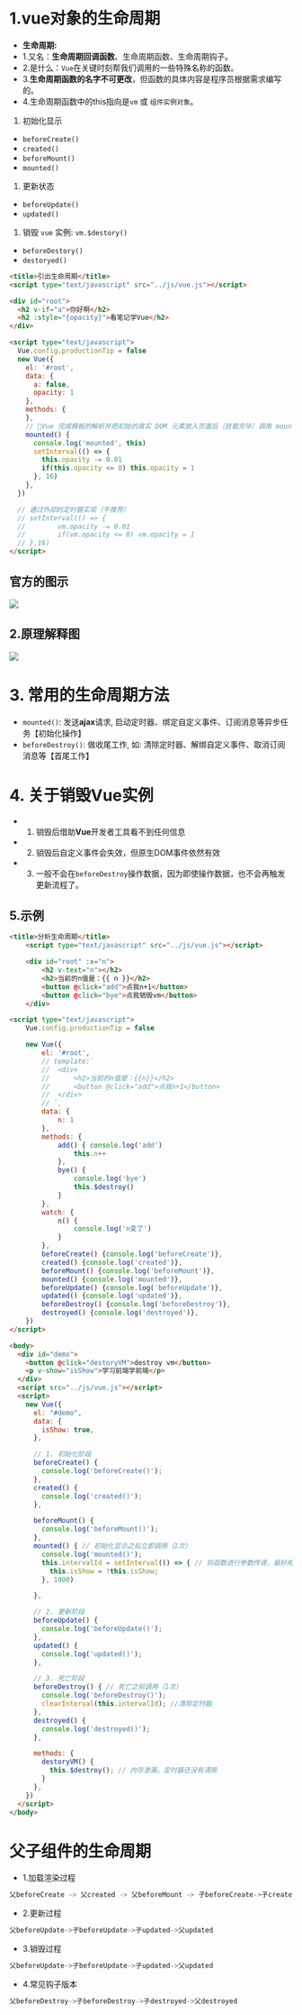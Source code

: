 # 1.vue对象的生命周期

* **生命周期:**
* 1.又名：**生命周期回调函数**、生命周期函数、生命周期钩子。
* 2.是什么：`Vue`在关键时刻帮我们调用的一些特殊名称的函数。
* 3.**生命周期函数的名字不可更改**，但函数的具体内容是程序员根据需求编写的。
* 4.生命周期函数中的this指向是`vm` 或 `组件实例对象`。

1. 初始化显示

- `beforeCreate()`
- `created()`
- `beforeMount()`
- `mounted()`

1. 更新状态

- `beforeUpdate()`
- `updated()`

1. 销毁 `vue` 实例: `vm.$destory()`

- `beforeDestory()`
- `destoryed()`

```html
<title>引出生命周期</title>
<script type="text/javascript" src="../js/vue.js"></script>

<div id="root">
  <h2 v-if="a">你好啊</h2>
  <h2 :style="{opacity}">看笔记学Vue</h2>
</div>

<script type="text/javascript">
  Vue.config.productionTip = false
  new Vue({
    el: '#root',
    data: {
      a: false,
      opacity: 1
    },
    methods: {
    },
    // 🔴Vue 完成模板的解析并把初始的真实 DOM 元素放入页面后（挂载完毕）调用 mounted
    mounted() {
      console.log('mounted', this)
      setInterval(() => {
        this.opacity -= 0.01
        if(this.opacity <= 0) this.opacity = 1
      }, 16)
    },
  })

  // 通过外部的定时器实现（不推荐）
  // setInterval(() => {
  // 		vm.opacity -= 0.01
  // 		if(vm.opacity <= 0) vm.opacity = 1
  // },16)
</script>
```



## 官方的图示

![](https://p3-juejin.byteimg.com/tos-cn-i-k3u1fbpfcp/ba60c164f6fc4fca805cca20782aad52~tplv-k3u1fbpfcp-zoom-in-crop-mark:3024:0:0:0.awebp)

## 2.原理解释图

![](https://p3-juejin.byteimg.com/tos-cn-i-k3u1fbpfcp/17e9b278e1414f3a8fc6ad1d28e69fdd~tplv-k3u1fbpfcp-zoom-in-crop-mark:3024:0:0:0.awebp)

# 3. 常用的生命周期方法

- `mounted()`:  发送**ajax**请求, 启动定时器、绑定自定义事件、订阅消息等异步任务【初始化操作】
- `beforeDestroy()`:  做收尾工作, 如: 清除定时器、解绑自定义事件、取消订阅消息等【首尾工作】

# 4. 关于销毁Vue实例

* 1. 销毁后借助**Vue**开发者工具看不到任何信息
* 2. 销毁后自定义事件会失效，但原生DOM事件依然有效
* 3. 一般不会在`beforeDestroy`操作数据，因为即使操作数据，也不会再触发更新流程了。

## 5.示例

```html
<title>分析生命周期</title>
	<script type="text/javascript" src="../js/vue.js"></script>

	<div id="root" :x="n">
		<h2 v-text="n"></h2>
		<h2>当前的n值是：{{ n }}</h2>
		<button @click="add">点我n+1</button>
		<button @click="bye">点我销毁vm</button>
	</div>

<script type="text/javascript">
	Vue.config.productionTip = false

	new Vue({
		el: '#root',
		// template:`
		// 	<div>
		// 		<h2>当前的n值是：{{n}}</h2>
		// 		<button @click="add">点我n+1</button>
		// 	</div>
		// `,
		data: {
			n: 1
		},
		methods: {
			add() { console.log('add')
				this.n++
			},
			bye() {
				console.log('bye')
				this.$destroy()
			}
		},
		watch: {
			n() {
				console.log('n变了')
			}
		},
		beforeCreate() {console.log('beforeCreate')},
		created() {console.log('created')},
		beforeMount() {console.log('beforeMount')},
		mounted() {console.log('mounted')},
		beforeUpdate() {console.log('beforeUpdate')},
		updated() {console.log('updated')},
		beforeDestroy() {console.log('beforeDestroy')},
		destroyed() {console.log('destroyed')},
	})
</script>
```



```html
<body>
  <div id="demo">
    <button @click="destoryVM">destroy vm</button>
    <p v-show="isShow">学习前端学前端</p>
  </div>
  <script src="../js/vue.js"></script>
  <script>
    new Vue({
      el: "#demo",
      data: {
        isShow: true,
      },

      // 1. 初始化阶段
      beforeCreate() {
        console.log('beforeCreate()');
      },
      created() {
        console.log('created()');
      },

      beforeMount() {
        console.log('beforeMount()');
      },
      mounted() { // 初始化显示之后立即调用（1次）
        console.log('mounted()');
        this.intervalId = setInterval(() => { // 将函数进行参数传递，最好用箭头函数，因为它函数内部没有this，直接用外面的this
          this.isShow = !this.isShow;
        }, 1000)

      },

      // 2. 更新阶段
      beforeUpdate() {
        console.log('beforeUpdate()');
      },
      updated() {
        console.log('updated()');
      },

      // 3. 死亡阶段
      beforeDestroy() { // 死亡之前调用（1次）
        console.log('beforeDestroy()');
        clearInterval(this.intervalId); //清除定时器
      },
      destroyed() {
        console.log('destroyed()');
      },

      methods: {
        destoryVM() {
          this.$destroy(); // 内存泄漏，定时器还没有清除
        }
      },
    })
  </script>
</body>
```

# 父子组件的生命周期

* 1.加载渲染过程

```js
父beforeCreate -> 父created -> 父beforeMount -> 子beforeCreate->子created->子beforeMount->子mounted->父mounted
```

* 2.更新过程

```js
父beforeUpdate->子beforeUpdate->子updated->父updated
```

* 3.销毁过程

```js
父beforeUpdate->子beforeUpdate->子updated->父updated
```

* 4.常见钩子版本

```js
父beforeDestroy->子beforeDestroy->子destroyed->父destroyed
```




